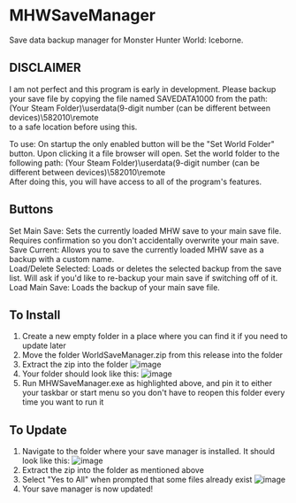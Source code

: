 # MHWSaveManager
Save data backup manager for Monster Hunter World: Iceborne.
## DISCLAIMER
I am not perfect and this program is early in development. Please backup your save file by copying the file named SAVEDATA1000 from the path:  
(Your Steam Folder)\userdata\(9-digit number (can be different between devices)\582010\remote  
to a safe location before using this.

To use: On startup the only enabled button will be the "Set World Folder" button. Upon clicking it a file browser will open.
Set the world folder to the following path: (Your Steam Folder)\userdata\(9-digit number (can be different between devices)\582010\remote  
After doing this, you will have access to all of the program's features.

## Buttons
Set Main Save: Sets the currently loaded MHW save to your main save file. Requires confirmation so you don't accidentally overwrite your main save.  
Save Current: Allows you to save the currently loaded MHW save as a backup with a custom name.  
Load/Delete Selected: Loads or deletes the selected backup from the save list. Will ask if you'd like to re-backup your main save if switching off of it.  
Load Main Save: Loads the backup of your main save file.  

## To Install
1. Create a new empty folder in a place where you can find it if you need to update later
1. Move the folder WorldSaveManager.zip from this release into the folder
1. Extract the zip into the folder
![image](https://user-images.githubusercontent.com/69608608/115598778-64877c80-a2a0-11eb-8f4d-b8df9ba528fc.png)
1. Your folder should look like this:
![image](https://user-images.githubusercontent.com/69608608/115599366-263e8d00-a2a1-11eb-8b51-86e50340ad08.png)
1. Run MHWSaveManager.exe as highlighted above, and pin it to either your taskbar or start menu so you don't have to reopen this folder every time you want to run it

## To Update
1. Navigate to the folder where your save manager is installed. It should look like this:
![image](https://user-images.githubusercontent.com/69608608/115598422-09558a00-a2a0-11eb-942f-5727a067e0c4.png)
1. Extract the zip into the folder as mentioned above
1. Select "Yes to All" when prompted that some files already exist
![image](https://user-images.githubusercontent.com/69608608/115598943-98fb3880-a2a0-11eb-947a-e33593b8e0a2.png)
1. Your save manager is now updated!
